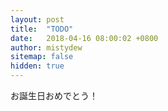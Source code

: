 ```yaml
---
layout: post
title:  "TODO"
date:   2018-04-16 08:00:02 +0800
author: mistydew
sitemap: false
hidden: true
---
```


お誕生日おめでとう！

<script src="https://gist.github.com/mistydew/ab24829d537819ac194d267cc37e581f.js"></script>
